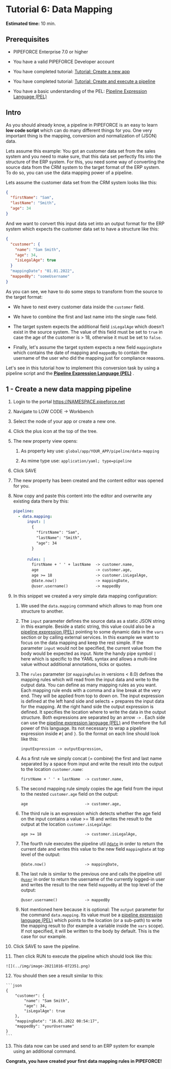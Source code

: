 # Tutorial 6: Data Mapping

**Estimated time:** 10 min.

## Prerequisites

*   PIPEFORCE Enterprise 7.0 or higher
    
*   You have a valid PIPEFORCE Developer account
    
*   You have completed tutorial: [Tutorial: Create a new app](../tutorials/create-app)
    
*   You have completed tutorial: [Tutorial: Create and execute a pipeline](../tutorials/create-pipeline)
    
*   You have a basic understanding of the PEL: [Pipeline Expression Language (PEL)](../guides/pel)
    

## Intro

As you should already know, a pipeline in PIPEFORCE is an easy to learn **low code script** which can do many different things for you. One very important thing is the mapping, conversion and normalization of (JSON) data.

Lets assume this example: You got an customer data set from the sales system and you need to make sure, that this data set perfectly fits into the structure of the ERP system. For this, you need some way of converting the source data from the CRM system to the target format of the ERP system. To do so, you can use the data mapping power of a pipeline.

Lets assume the customer data set from the CRM system looks like this:

```json
{
  "firstName": "Sam",
  "lastName": "Smith",
  "age": 34
}
```

And we want to convert this input data set into an output format for the ERP system which expects the customer data set to have a structure like this:

```json
{
  "customer": {
    "name": "Sam Smith",
    "age": 34,
    "isLegalAge": true
  }
  "mappingDate": "01.01.2022",
  "mappedBy": "someUsername"
}
```

As you can see, we have to do some steps to transform from the source to the target format:

*   We have to nest every customer data inside the `customer` field.
    
*   We have to combine the first and last name into the single `name` field.
    
*   The target system expects the additional field `isLegalAge` which doesn’t exist in the source system. The value of this field must be set to `true` in case the age of the customer is > 18, otherwise it must be set to `false`.
    
*   Finally, let's assume the target system expects a new field `mappingDate` which contains the date of mapping and `mappedBy` to contain the username of the user who did the mapping just for compliance reasons.
    

Let's see in this tutorial how to implement this conversion task by using a pipeline script and the **[Pipeline Expression Language (PEL)](pipeline-expression-language)** .


## 1 - Create a new data mapping pipeline


1.  Login to the portal https://NAMESPACE.pipeforce.net
    
2.  Navigate to LOW CODE → Workbench
    
3.  Select the node of your app or create a new one.
    
4.  Click the plus icon at the top of the tree.
    
5.  The new property view opens:
    
    1.  As property key use: `global/app/YOUR_APP/pipeline/data-mapping`
        
    2.  As mime type use: `application/yaml; type=pipeline`
        
6.  Click SAVE
    
7.  The new property has been created and the content editor was opened for you.
    
8.  Now copy and paste this content into the editor and overwrite any existing data there by this:
    
    ```yaml title="global/app/YOUR_APP/pipeline/data-mapping"
    pipeline:
      - data.mapping:
          input: |
            {
              "firstName": "Sam",
              "lastName": "Smith",
              "age": 34
            }
            
          rules: |
            firstName + ' ' + lastName  -> customer.name,
            age                         -> customer.age,
            age >= 18                   -> customer.isLegalAge,
            @date.now()                 -> mappingDate,
            @user.username()            -> mappedBy
    ```
    
9.  In this snippet we created a very simple data mapping configuration:
    
    1.  We used the `data.mapping` command which allows to map from one structure to another.
        
    2.  The `input` parameter defines the source data as a static JSON string in this example. Beside a static string, this value could also be a [pipeline expression (PEL)](../guides/pel) pointing to some dynamic data in the `vars` section or by calling external services. In this example we want to focus on the data mapping and keep the rest simple. If the parameter `input` would not be specified, the current value from the body would be expected as input. Note the handy pipe symbol `|` here which is specific to the YAML syntax and allows a multi-line value without additional annotations, ticks or quotes.
        
    3.  The `rules` parameter (or `mappingRules` in versions < 8.0) defines the mapping rules which will read from the input data and write to the output data. You can define as many mapping rules as you want. Each mapping rule ends with a comma and a line break at the very end. They will be applied from top to down on. The input expression is defined at the left hand side and selects + prepares the input data for the mapping. At the right hand side the output expression is defined. It specifies the location where to write the data in the output structure. Both expressions are separated by an arrow `->` . Each side can use the [pipeline expression language (PEL)](../guides/pel) and therefore the full power of this language. Its not necessary to wrap a pipeline expression inside `#{` and `}`. So the format on each line should look like this:
        
        ```
        inputExpression -> outputExpression,
        ```
        
    4.  As a first rule we simply concat (= combine) the first and last name separated by a space from input and write the result into the output to the location `customer.name`:
        
        ```
        firstName + ' ' + lastName  -> customer.name,
        ```
        
    5.  The second mapping rule simply copies the age field from the input to the nested `customer.age` field on the output:
        
        ```
        age                         -> customer.age,
        ```
        
    6.  The third rule is an expression which detects whether the age field on the input contains a value >= 18 and writes the result to the output at the location `customer.isLegalAge`:
        
        ```
        age >= 18                   -> customer.isLegalAge,
        ```
        
    7.  The fourth rule executes the pipeline util [`@date`](../api/utils#@date) in order to return the current date and writes this value to the new field `mappingDate` at top level of the output:
        
        ```
        @date.now()                 -> mappingDate,
        ```
        
    8.  The last rule is similar to the previous one and calls the pipeline util [`@user`](../api/utils#@user) in order to return the username of the currently logged-in user and writes the result to the new field `mappedBy` at the top level of the output:
        
        ```
        @user.username()            -> mappedBy
        ```
        
    9.  Not mentioned here because it is optional: The `output` parameter for the command `data.mapping`. Its value must be a [pipeline expression language (PEL)](../guides/pel) which points to the location (or a sub-path) to write the mapping result to (for example a variable inside the `vars` scope). If not specified, it will be written to the body by default. This is the case for our example.
        
10.  Click SAVE to save the pipeline.
    
11.  Then click RUN to execute the pipeline which should look like this:
    
    ![](../img/image-20211016-072351.png)
12.  You should then see a result similar to this:
    
    ```json
    {
    	"customer": {
    		"name": "Sam Smith",
    		"age": 34,
    		"isLegalAge": true
    	},
    	"mappingDate": "16.01.2022 08:54:17",
    	"mappedBy": "yourUsername"
    }
    ```
    
13.  This data now can be used and send to an ERP system for example using an additional command.
    

**Congrats, you have created your first data mapping rules in PIPEFORCE!**
